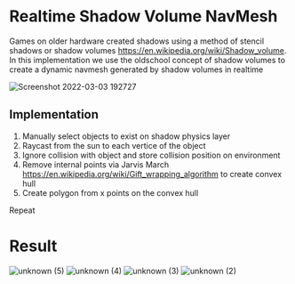 # Realtime Shadow Volume NavMesh
Games on older hardware created shadows using a method of stencil shadows or shadow volumes https://en.wikipedia.org/wiki/Shadow_volume. In this implementation we use the oldschool concept of shadow volumes to create a dynamic navmesh generated by shadow volumes in realtime 

![Screenshot 2022-03-03 192727](https://user-images.githubusercontent.com/50963416/156681593-e2453a4e-1e71-41d0-8444-71f2aa6b7a60.png)


## Implementation
1. Manually select objects to exist on shadow physics layer  
2. Raycast from the sun to each vertice of the object  
3. Ignore collision with object and store collision position on environment  
4. Remove internal points via Jarvis March https://en.wikipedia.org/wiki/Gift_wrapping_algorithm to create convex hull  
5. Create polygon from x points on the convex hull  

Repeat  

# Result
![unknown (5)](https://user-images.githubusercontent.com/50963416/156680648-4efe3965-21f3-4627-8352-0188e1d73c66.png)
![unknown (4)](https://user-images.githubusercontent.com/50963416/156680537-c3dfa8c9-8f4f-45bf-9ebe-60a1f7ed53ca.png)
![unknown (3)](https://user-images.githubusercontent.com/50963416/156680492-d88948fc-0099-49f0-b184-9ac1e9c6503a.png)
![unknown (2)](https://user-images.githubusercontent.com/50963416/156680779-b00f538b-2c78-44d8-8cb0-9b1c0842d64e.png)
